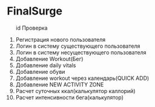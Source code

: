 # FinalSurge
<ul>id Проверка</ul> 
<ol>
  <li>Регистрация нового пользователя</li>
  <li>Логин в систему существующего пользователя</li>
  <li>Логин в систему несуществующего пользователя</li>
  <li>Добавление Workout(Бег)</li>
  <li>Добавление daily vitals</li>
  <li>Добавление обуви</li>
  <li>Добавление workout через календарь(QUICK ADD)</li>
  <li>Добавление NEW ACTIVITY ZONE</li>
  <li>Расчет суточных ккал(калькулятор каллорий)</li>
  <li>Расчет интенсивности бега(калькулятор)
</li>
</ol>
